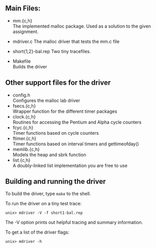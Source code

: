 
Main Files:
-----------

* mm.{c,h}	
   The implemented malloc package. Used as a solution to the given assignment.

* mdriver.c	
   The malloc driver that tests the mm.c file

* short{1,2}-bal.rep
   Two tiny tracefiles. 

* Makefile	
   Builds the driver


Other support files for the driver
----------------------------------

* config.h	
   Configures the malloc lab driver
* fsecs.{c,h}	
   Wrapper function for the different timer packages
* clock.{c,h}	
   Routines for accessing the Pentium and Alpha cycle counters
* fcyc.{c,h}	
   Timer functions based on cycle counters
* ftimer.{c,h}	
   Timer functions based on interval timers and gettimeofday()
* memlib.{c,h}	
   Models the heap and sbrk function
* list.{c,h}  
   A doubly-linked list implementation you are free to use

Building and running the driver
-------------------------------

To build the driver, type `make` to the shell.

To run the driver on a tiny test trace:

`unix> mdriver -V -f short1-bal.rep`

The -V option prints out helpful tracing and summary information.

To get a list of the driver flags:

`unix> mdriver -h`


